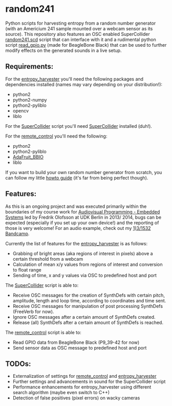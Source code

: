 random241
=========

Python scripts for harvesting entropy from a random number generator (with an Americium 241 sample mounted over a webcam sensor as its source).
This repository also features an OSC enabled SuperCollider [random241.scd](https://raw2.github.com/davezerave/random241/master/SuperCollider/random241.scd) script that can interface with it and a rudimental python script [read_gpio.py](https://raw2.github.com/davezerave/random241/master/remote_control/read_gpio.py) (made for BeagleBone Black) that can be used to further modify effects on the generated sounds in a live setup.

Requirements:
-------------

For the [entropy_harvester](https://github.com/davezerave/random241/tree/master/entropy_harvester) you'll need the following packages and dependencies installed (names may vary depending on your distribution!):
- python2
- python2-numpy
- python2-pyliblo
- opencv
- liblo

For the [SuperCollider](https://github.com/davezerave/random241/tree/master/SuperCollider) script you'll need [SuperCollider](http://supercollider.github.io/) installed (duh!).

For the [remote_control](https://github.com/davezerave/random241/tree/master/remote_control) you'll need the following:
- python2
- python2-pyliblo
- [AdaFruit_BBIO](https://github.com/adafruit/adafruit-beaglebone-io-python)
- liblo

If you want to build your own random number generator from scratch, you can follow my little [howto guide](https://github.com/davezerave/random241/tree/master/howto) (it's far from being perfect though).

Features:
-----

As this is an ongoing project and was executed primarily within the boundaries of my course work for [Audiovisual Programming - Embedded Systems](https://github.com/redFrik/udk10-Embedded_Systems) led by Fredrik Olofsson at UDK Berlin in 2013/ 2014, bugs can be expected (especially if you set up your own device!) and the reporting of those is very welcome!
For an audio example, check out my [1)3\/1532 Bandcamp](https://deviser.bandcamp.com/album/no-place-like-dev-random-random241).

Currently the list of features for the [entropy_harvester](https://github.com/davezerave/random241/tree/master/entropy_harvester) is as follows:
- Grabbing of bright areas (aka regions of interest in pixels) above a certain threshold from a webcam
- Calculation of mean x/y values from regions of interest and conversion to float range
- Sending of time, x and y values via OSC to predefined host and port

The [SuperCollider](https://github.com/davezerave/random241/tree/master/SuperCollider) script is able to:
- Receive OSC messages for the creation of SynthDefs with certain pitch, amplitude, length and loop time, according to coordinates and time sent.
- Receive OSC messages for manipulation of post processing SynthDefs (FreeVerb for now).
- Ignore OSC messages after a certain amount of SynthDefs created.
- Release (all) SynthDefs after a certain amount of SynthDefs is reached.

The [remote_control](https://github.com/davezerave/random241/tree/master/remote_control) script is able to:
- Read GPIO data from BeagleBone Black (P9_39-42 for now)
- Send sensor data as OSC message to predefined host and port

TODOs:
------
- Externalization of settings for [remote_control](https://github.com/davezerave/random241/tree/master/remote_control) and [entropy_harvester](https://github.com/davezerave/random241/tree/master/entropy_harvester)
- Further settings and advancements in sound for the SuperCollider script
- Performance enhancements for entropy_harvester using different search algorithm (maybe even switch to C++)
- Detection of false positives (pixel errors) on wacky cameras

